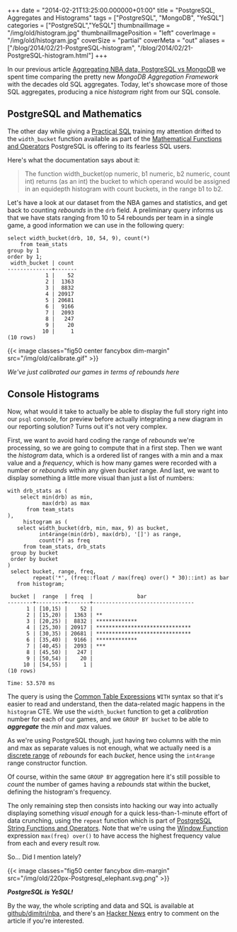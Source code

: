 +++
date = "2014-02-21T13:25:00.000000+01:00"
title = "PostgreSQL, Aggregates and Histograms"
tags = ["PostgreSQL", "MongoDB", "YeSQL"]
categories = ["PostgreSQL","YeSQL"]
thumbnailImage = "/img/old/histogram.jpg"
thumbnailImagePosition = "left"
coverImage = "/img/old/histogram.jpg"
coverSize = "partial"
coverMeta = "out"
aliases = ["/blog/2014/02/21-PostgreSQL-histogram",
           "/blog/2014/02/21-PostgreSQL-histogram.html"]
+++

In our previous article 
[Aggregating NBA data, PostgreSQL vs MongoDB](/blog/2014/02/17-aggregating-nba-data-PostgreSQL-vs-MongoDB) we spent
time comparing the pretty new 
*MongoDB Aggregation Framework* with the decades
old SQL aggregates. Today, let's showcase more of those SQL aggregates,
producing a nice 
*histogram* right from our SQL console.



## PostgreSQL and Mathematics

The other day while giving a 
[Practical SQL](http://2ndquadrant.com/en/training/course-catalog/practical-sql/) training my attention drifted to
the 
`width_bucket` function available as part of the
[Mathematical Functions and Operators](http://www.postgresql.org/docs/9.3/static/functions-math.html) PostgreSQL is offering to its fearless
SQL users.

Here's what the documentation says about it:

> The function width_bucket(op numeric, b1 numeric, b2 numeric, count int)
> returns (as an int) the bucket to which operand would be assigned in an
> equidepth histogram with count buckets, in the range b1 to b2.


Let's have a look at our dataset from the NBA games and statistics, and get
back to counting 
*rebounds* in the 
`drb` field. A preliminary query informs us
that we have stats ranging from 10 to 54 rebounds per team in a single game,
a good information we can use in the following query:

~~~
select width_bucket(drb, 10, 54, 9), count(*)
    from team_stats
group by 1
order by 1;
 width_bucket | count 
--------------+-------
            1 |    52
            2 |  1363
            3 |  8832
            4 | 20917
            5 | 20681
            6 |  9166
            7 |  2093
            8 |   247
            9 |    20
           10 |     1
(10 rows)
~~~



{{< image classes="fig50 center fancybox dim-margin" src="/img/old/calibrate.gif" >}}


*We've just calibrated our games in terms of rebounds here*

## Console Histograms

Now, what would it take to actually be able to display the full story right
into our 
`psql` console, for preview before actually integrating a new diagram
in our reporting solution? Turns out it's not very complex.

First, we want to avoid hard coding the range of 
*rebounds* we're processing,
so we are going to compute that in a first step. Then we want the 
*histogram*
data, which is a ordered list of ranges with a min and a max value and a
*frequency*, which is how many games were recorded with a number or 
*rebounds*
within any given 
*bucket* range. And last, we want to display something a
little more visual than just a list of numbers:

~~~
with drb_stats as (
    select min(drb) as min,
           max(drb) as max
      from team_stats
),
     histogram as (
   select width_bucket(drb, min, max, 9) as bucket,
          int4range(min(drb), max(drb), '[]') as range,
          count(*) as freq
     from team_stats, drb_stats
 group by bucket
 order by bucket
)
 select bucket, range, freq,
        repeat('*', (freq::float / max(freq) over() * 30)::int) as bar
   from histogram;

 bucket |  range  | freq  |              bar               
--------+---------+-------+--------------------------------
      1 | [10,15) |    52 | 
      2 | [15,20) |  1363 | **
      3 | [20,25) |  8832 | *************
      4 | [25,30) | 20917 | ******************************
      5 | [30,35) | 20681 | ******************************
      6 | [35,40) |  9166 | *************
      7 | [40,45) |  2093 | ***
      8 | [45,50) |   247 | 
      9 | [50,54) |    20 | 
     10 | [54,55) |     1 | 
(10 rows)

Time: 53.570 ms
~~~


The query is using the 
[Common Table Expressions](http://www.postgresql.org/docs/9.3/interactive/queries-with.html) 
`WITH` syntax so that it's
easier to read and understand, then the data-related magic happens in the
`histogram` CTE. We use the 
`width_bucket` function to get a 
*calibration* number
for each of our games, and we 
`GROUP BY bucket` to be able to 
***aggregate*** the
*min* and 
*max* values.

As we're using PostgreSQL though, just having two columns with the min and
max as separate values is not enough, what we actually need is a
[discrete range](http://www.postgresql.org/docs/9.3/static/rangetypes.html) of 
*rebounds* for each 
*bucket*, hence using the 
`int4range` range
constructor function.

Of course, within the same 
`GROUP BY` aggregation here it's still possible to
*count* the number of games having a 
*rebounds* stat within the bucket, defining
the histogram's frequency.

The only remaining step then consists into hacking our way into actually
displaying something 
*visual enough* for a quick less-than-1-minute effort of
data crunching, using the 
`repeat` function which is part of
[PostgreSQL String Functions and Operators](http://www.postgresql.org/docs/9.3/static/functions-string.html). Note that we're using the
[Window Function](blog/2013/08/20-Window-Functions) expression 
`max(freq) over()` to have access the highest
frequency value from each and every result row.

So... Did I mention lately?


{{< image classes="fig50 center fancybox dim-margin" src="/img/old/220px-Postgresql_elephant.svg.png" >}}


***PostgreSQL is YeSQL!***

By the way, the whole scripting and data and SQL is available at
[github/dimitri/nba](https://github.com/dimitri/nba), and there's an 
[Hacker News](https://news.ycombinator.com/item?id=7257555) entry to comment on the
article if you're interested.
